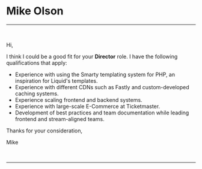 Mike Olson
==========

----

&nbsp;

Hi,

I think I could be a good fit for your **Director** role. I have the following qualifications that apply:

* Experience with using the Smarty templating system for PHP, an inspiration for Liquid's templates.
* Experience with different CDNs such as Fastly and custom-developed caching systems.
* Experience scaling frontend and backend systems.
* Experience with large-scale E-Commerce at Ticketmaster.
* Development of best practices and team documentation while leading frontend and stream-aligned teams.

Thanks for your consideration,

Mike

&nbsp;

----
